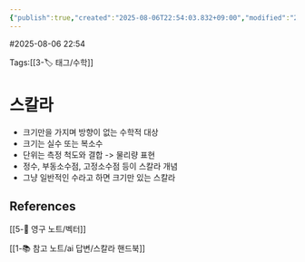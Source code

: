 ```yaml
---
{"publish":true,"created":"2025-08-06T22:54:03.832+09:00","modified":"2025-08-06T23:03:46.780+09:00","cssclasses":""}
---
```


#2025-08-06 22:54

Tags:[[3-🏷️ 태그/수학]]

# 스칼라
- 크기만을 가지며 방향이 없는 수학적 대상
- 크기는 실수 또는 복소수
- 단위는 측정 척도와 결합 -> 물리량 표현
- 정수, 부동소수점, 고정소수점 등이 스칼라 개념
- 그냥 일반적인 수라고 하면 크기만 있는 스칼라

## References
[[5-💎 영구 노트/벡터]]

[[1-📚 참고 노트/ai 답변/스칼라 핸드북]]